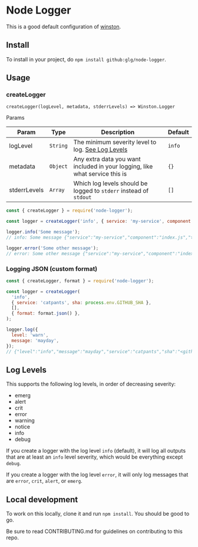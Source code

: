 # Node Logger

This is a good default configuration of [winston](https://github.com/winstonjs/winston).

## Install

To install in your project, do `npm install github:glg/node-logger`.

## Usage

### createLogger

`createLogger(logLevel, metadata, stderrLevels) => Winston.Logger`

Params

| Param        | Type     | Description                                                                 | Default |
|--------------|----------|-----------------------------------------------------------------------------|---------|
| logLevel     | `String` | The minimum severity level to log. [See Log Levels](#log-levels)            | `info`
| metadata     | `Object` | Any extra data you want included in your logging, like what service this is | `{}`
| stderrLevels | `Array`  | Which log levels should be logged to `stderr` instead of `stdout`           | `[]`

```javascript
const { createLogger } = require('node-logger');

const logger = createLogger('info', { service: 'my-service', component: 'index.js' });

logger.info('Some message');
// info: Some message {"service":"my-service","component":"index.js","timestamp":"2019-02-22 15:41:34"}

logger.error('Some other message');
// error: Some other message {"service":"my-service","component":"index.js","timestamp":"2019-02-22 15:41:34"}
```

### Logging JSON (custom format)

```js
const { createLogger, format } = require('node-logger');

const logger = createLogger(
  'info', 
  { service: 'catpants', sha: process.env.GITHUB_SHA }, 
  [], 
  { format: format.json() },
);

logger.log({ 
  level: 'warn',
  message: 'mayday',
});
// {"level":"info","message":"mayday","service":"catpants","sha":"<github-sha-value>"}
```

## Log Levels

This supports the following log levels, in order of decreasing severity:

- emerg
- alert
- crit
- error
- warning
- notice
- info
- debug

If you create a logger with the log level `info` (default), it will log all outputs that are at least an `info` level severity, which would be everything except `debug`.

If you create a logger with the log level `error`, it will only log messages that are `error`, `crit`, `alert`, or `emerg`.

## Local development

To work on this locally, clone it and run `npm install`. You should be good to go.

Be sure to read CONTRIBUTING.md for guidelines on contributing to this repo.
